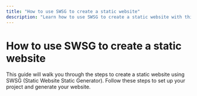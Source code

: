 ```yaml
---
title: "How to use SWSG to create a static website"
description: "Learn how to use SWSG to create a static website with this simple step-by-step guide."
---
```


# How to use SWSG to create a static website
This guide will walk you through the steps to create a static website using SWSG (Static Website Static Generator). 
Follow these steps to set up your project and generate your website.